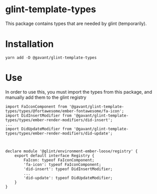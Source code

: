 # glint-template-types

This package contains types that are needed by glint (temporarily).

# Installation

`yarn add -D @gavant/glint-template-types`

# Use

In order to use this, you must import the types from this package, and manually add them to the glint registry

```
import FaIconComponent from '@gavant/glint-template-types/types/@fortawesome/ember-fontawesome/fa-icon';
import DidInsertModifier from '@gavant/glint-template-types/types/ember-render-modifiers/did-insert';
...
import DidUpdateModifier from '@gavant/glint-template-types/types/ember-render-modifiers/did-update';



declare module '@glint/environment-ember-loose/registry' {
    export default interface Registry {
        FaIcon: typeof FaIconComponent;
        'fa-icon': typeof FaIconComponent;
        'did-insert': typeof DidInsertModifier;
        ...
        'did-update': typeof DidUpdateModifier;
    }
}

```
